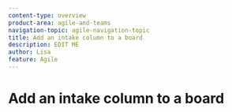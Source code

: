 ```yaml
---
content-type: overview
product-area: agile-and-teams
navigation-topic: agile-navigation-topic
title: Add an intake column to a board
description: EDIT ME
author: Lisa
feature: Agile
---
```


# Add an intake column to a board
